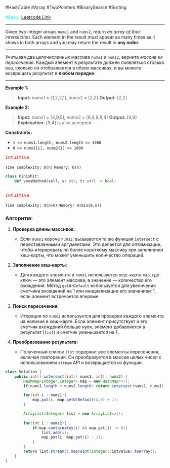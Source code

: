 #HashTable #Array #TwoPointers #BinarySearch #Sorting 

<kbd><span style="color:cyan;">#Easy</span> </kbd>
[Leetcode Link](https://leetcode.com/problems/intersection-of-two-arrays-ii/description/)

---
Given two integer arrays `nums1` and `nums2`, return _an array of their intersection_. Each element in the result must appear as many times as it shows in both arrays and you may return the result in **any order**.

---
Учитывая два целочисленных массива `nums1` и `nums2`, верните _массив их пересечения_. Каждый элемент в результате должен появляться столько раз, сколько он отображается в обоих массивах, и вы можете возвращать результат в **любом порядке**.

---
**Example 1:**

>**Input:** nums1 = [1,2,2,1], nums2 = [2,2]
>**Output:** [2,2]

**Example 2:**

>**Input:** nums1 = [4,9,5], nums2 = [9,4,9,8,4]
>**Output:** [4,9]
>**Explanation:** [9,4] is also accepted.

**Constraints:**

- `1 <= nums1.length, nums2.length <= 1000`
- `0 <= nums1[i], nums2[i] <= 1000`

<kbd><span style="color:red;"> Intuitive</span></kbd>

`Time complexity: O(n)`
`Memory: O(n)`

```Python
class Finishit:
    def vovaMethod(self, s: str, t: str) -> bool:
	
```


<kbd><span style="color:red;"> Intuitive</span></kbd>

`Time complexity: O(n+m)`
`Memory: O(min(m,n))`

### Алгоритм:

1. **Проверка длины массивов**:
    
    - Если `nums1` короче `nums2`, вызывается та же функция `intersect` с переставленными аргументами. Это делается для оптимизации, чтобы итерировать по более короткому массиву при заполнении хеш-карты, что может уменьшить количество операций.
2. **Заполнение хеш-карты**:
    
    - Для каждого элемента в `nums1` используется хеш-карта `map`, где ключ — это элемент массива, а значение — количество его вхождений. Метод `getOrDefault` используется для увеличения счетчика вхождений на 1 или инициализации его значением 1, если элемент встречается впервые.
3. **Поиск пересечения**:
    
    - Итерация по `nums2` используется для проверки каждого элемента на наличие в хеш-карте. Если элемент присутствует и его счетчик вхождений больше нуля, элемент добавляется в результат (`list`) и счетчик уменьшается на 1.
4. **Преобразование результата**:
    
    - Полученный список `list` содержит все элементы пересечения, включая повторения. Он преобразуется в массив целых чисел с использованием `stream` API и возвращается из функции.

```java
class Solution {
    public int[] intersect(int[] nums1, int[] nums2) {
        HashMap<Integer,Integer> map = new HashMap<>();
        if(nums1.length < nums2.length) return intersect(nums2, nums1);

        for(int i : nums1){
            map.put(i, map.getOrDefault(i,0) + 1);
        }

        ArrayList<Integer> list = new ArrayList<>();
        
        for(int i : nums2){
            if(map.containsKey(i) && map.get(i) != 0){
                list.add(i);
                map.put(i, map.get(i) - 1);
            }
        }
        return list.stream().mapToInt(Integer::intValue).toArray();
    }
}
```